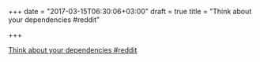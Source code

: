 +++
date = "2017-03-15T06:30:06+03:00"
draft = true
title = "Think about your dependencies  #reddit"

+++

<p><a href="https://t.co/pTSr8S3eC0">Think about your dependencies  #reddit</a></p>
